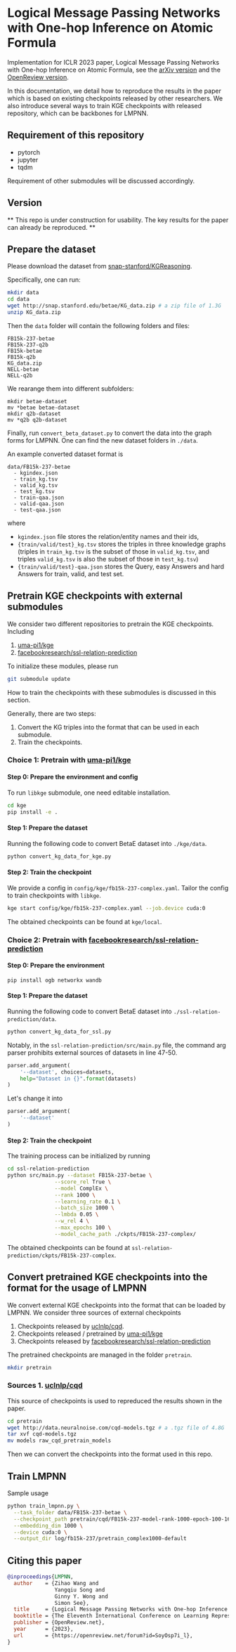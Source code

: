 # Logical Message Passing Networks with One-hop Inference on Atomic Formula

Implementation for ICLR 2023 paper, Logical Message Passing Networks with One-hop Inference on Atomic Formula, see the [arXiv version](https://arxiv.org/abs/2301.08859) and the [OpenReview version](https://openreview.net/forum?id=SoyOsp7i_l).

In this documentation, we detail how to reproduce the results in the paper which is based on existing checkpoints released by other researchers.
We also introduce several ways to train KGE checkpoints with released repository, which can be backbones for LMPNN.

## Requirement of this repository
- pytorch
- jupyter
- tqdm

Requirement of other submodules will be discussed accordingly.

## Version
** This repo is under construction for usability. The key results for the paper can already be reproduced.  **

## Prepare the dataset
Please download the dataset from [snap-stanford/KGReasoning](https://github.com/snap-stanford/KGReasoning).

Specifically, one can run:
```bash
mkdir data
cd data
wget http://snap.stanford.edu/betae/KG_data.zip # a zip file of 1.3G
unzip KG_data.zip
```

Then the `data` folder will contain the following folders and files:
```
FB15k-237-betae
FB15k-237-q2b
FB15k-betae
FB15k-q2b
KG_data.zip
NELL-betae
NELL-q2b
```

We rearange them into different subfolders:
```
mkdir betae-dataset
mv *betae betae-dataset
mkdir q2b-dataset
mv *q2b q2b-dataset
```

Finally, run `convert_beta_dataset.py` to convert the data into the graph forms for LMPNN. One can find the new dataset folders in `./data`.

An example converted dataset format is
```
data/FB15k-237-betae
  - kgindex.json
  - train_kg.tsv
  - valid_kg.tsv
  - test_kg.tsv
  - train-qaa.json
  - valid-qaa.json
  - test-qaa.json
```
where
- `kgindex.json` file stores the relation/entity names and their ids,
- `{train/valid/test}_kg.tsv` stores the triples in three knowledge graphs (triples in `train_kg.tsv` is the subset of those in `valid_kg.tsv`, and triples `valid_kg.tsv` is also the subset of those in `test_kg.tsv`)
- `{train/valid/test}-qaa.json` stores the Query, easy Answers and hard Answers for train, valid, and test set.

## Pretrain KGE checkpoints with external submodules

We consider two different repositories to pretrain the KGE checkpoints.
Including
1. [uma-pi1/kge](https://github.com/uma-pi1/kge)
2. [facebookresearch/ssl-relation-prediction](https://github.com/facebookresearch/ssl-relation-prediction)

To initialize these modules, please run
```bash
git submodule update
```

How to train the checkpoints with these submodules is discussed in this section.

Generally, there are two steps:
1. Convert the KG triples into the format that can be used in each submodule.
2. Train the checkpoints.


### Choice 1: Pretrain with [uma-pi1/kge](https://github.com/uma-pi1/kge)

#### Step 0: Prepare the environment and config

To run `libkge` submodule, one need editable installation.

```bash
cd kge
pip install -e .
```

#### Step 1: Prepare the dataset

Running the following code to convert BetaE dataset into `./kge/data`.

```sh
python convert_kg_data_for_kge.py
```

#### Step 2: Train the checkpoint

We provide a config in `config/kge/fb15k-237-complex.yaml`. Tailor the config to train checkpoints with `libkge`.
```sh
kge start config/kge/fb15k-237-complex.yaml --job.device cuda:0
```

The obtained checkpoints can be found at `kge/local`.


### Choice 2: Pretrain with [facebookresearch/ssl-relation-prediction](https://github.com/facebookresearch/ssl-relation-prediction)


#### Step 0: Prepare the environment
```
pip install ogb networkx wandb
```

#### Step 1: Prepare the dataset

Running the following code to convert BetaE dataset into `./ssl-relation-prediction/data`.

```sh
python convert_kg_data_for_ssl.py
```

Notably, in the `ssl-relation-prediction/src/main.py` file, the command arg parser prohibits external sources of datasets in line 47-50.
```python
parser.add_argument(
    '--dataset', choices=datasets,
    help="Dataset in {}".format(datasets)
)
```

Let's change it into
```python
parser.add_argument(
    '--dataset'
)
```

#### Step 2: Train the checkpoint
The training process can be initialized by running
```sh
cd ssl-relation-prediction
python src/main.py --dataset FB15k-237-betae \
               --score_rel True \
               --model ComplEx \
               --rank 1000 \
               --learning_rate 0.1 \
               --batch_size 1000 \
               --lmbda 0.05 \
               --w_rel 4 \
               --max_epochs 100 \
               --model_cache_path ./ckpts/FB15k-237-complex/
```

The obtained checkpoints can be found at `ssl-relation-prediction/ckpts/FB15k-237-complex`.

## Convert pretrained KGE checkpoints into the format for the usage of LMPNN

We convert external KGE checkpoints into the format that can be loaded by LMPNN. We consider three sources of external checkpoints

1. Checkpoints released by [uclnlp/cqd](https://github.com/uclnlp/cqd).
2. Checkpoints released / pretrained by [uma-pi1/kge](https://github.com/uma-pi1/kge)
2. Checkpoints released by [facebookresearch/ssl-relation-prediction](https://github.com/facebookresearch/ssl-relation-prediction)


The pretrained checkpoints are managed in the folder `pretrain`.
```sh
mkdir pretrain
```

### Sources 1. [uclnlp/cqd](https://github.com/uclnlp/cqd)

This source of checkpoints is used to repreduced the results shown in the paper.

```bash
cd pretrain
wget http://data.neuralnoise.com/cqd-models.tgz # a .tgz file of 4.8G
tar xvf cqd-models.tgz
mv models raw_cqd_pretrain_models
```

Then we can convert the checkpoints into the format used in this repo.



## Train LMPNN

Sample usage

```bash
python train_lmpnn.py \
  --task_folder data/FB15k-237-betae \
  --checkpoint_path pretrain/cqd/FB15k-237-model-rank-1000-epoch-100-1602508358.pt \
  --embedding_dim 1000 \
  --device cuda:0 \
  --output_dir log/fb15k-237/pretrain_complex1000-default
```

## Citing this paper

```bibtex
@inproceedings{LMPNN,
  author    = {Zihao Wang and
               Yangqiu Song and
               Ginny Y. Wong and
               Simon See},
  title     = {Logical Message Passing Networks with One-hop Inference on Atomic Formulas},
  booktitle = {The Eleventh International Conference on Learning Representations, {ICLR} 2023, Kigali Rwanda, May 1-5, 2023},
  publisher = {OpenReview.net},
  year      = {2023},
  url       = {https://openreview.net/forum?id=SoyOsp7i_l},
}
```
